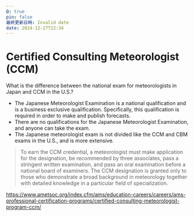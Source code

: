 ```yaml
---
Q: true
pin: false
最終更新日時: Invalid date
date: 2024-12-27T22:34
---
```

# Certified Consulting Meteorologist (CCM)

What is the difference between the national exam for meteorologists in Japan and CCM in the U.S.?

- The Japanese Meteorologist Examination is a national qualification and is a business exclusive qualification. Specifically, this qualification is required in order to make and publish forecasts.  
- There are no qualifications for the Japanese Meteorologist Examination, and anyone can take the exam.  
- The Japanese meteorologist exam is not divided like the CCM and CBM exams in the U.S., and is more extensive.  

> To earn the CCM credential, a meteorologist must make application for the designation, be recommended by three associates, pass a stringent written examination, and pass an oral examination before a national board of examiners. The CCM designation is granted only to those who demonstrate a broad background in meteorology together with detailed knowledge in a particular field of specialization.

https://www.ametsoc.org/index.cfm/ams/education-careers/careers/ams-professional-certification-programs/certified-consulting-meteorologist-program-ccm/